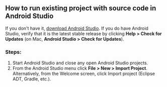 ## How to run existing project with source code in Android Studio

If you don't have it, [download Android Studio](https://developer.android.com/studio/index.html). If you do have Android Studio, verify that it is the latest stable release by clicking **Help > Check for Updates** (on Mac, **Android Studio > Check for Updates**).

### Steps:

1. Start Android Studio and close any open Android Studio projects.
2. From the Android Studio menu click **File > New > Import Project**.
Alternatively, from the Welcome screen, click Import project (Eclipse ADT, Gradle, etc.).